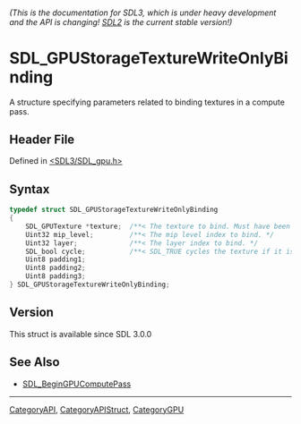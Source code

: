 ###### (This is the documentation for SDL3, which is under heavy development and the API is changing! [SDL2](https://wiki.libsdl.org/SDL2/) is the current stable version!)
# SDL_GPUStorageTextureWriteOnlyBinding

A structure specifying parameters related to binding textures in a compute pass.

## Header File

Defined in [<SDL3/SDL_gpu.h>](https://github.com/libsdl-org/SDL/blob/main/include/SDL3/SDL_gpu.h)

## Syntax

```c
typedef struct SDL_GPUStorageTextureWriteOnlyBinding
{
    SDL_GPUTexture *texture;  /**< The texture to bind. Must have been created with SDL_GPU_TEXTUREUSAGE_COMPUTE_STORAGE_WRITE. */
    Uint32 mip_level;         /**< The mip level index to bind. */
    Uint32 layer;             /**< The layer index to bind. */
    SDL_bool cycle;           /**< SDL_TRUE cycles the texture if it is already bound. */
    Uint8 padding1;
    Uint8 padding2;
    Uint8 padding3;
} SDL_GPUStorageTextureWriteOnlyBinding;
```

## Version

This struct is available since SDL 3.0.0

## See Also

- [SDL_BeginGPUComputePass](SDL_BeginGPUComputePass)

----
[CategoryAPI](CategoryAPI), [CategoryAPIStruct](CategoryAPIStruct), [CategoryGPU](CategoryGPU)

